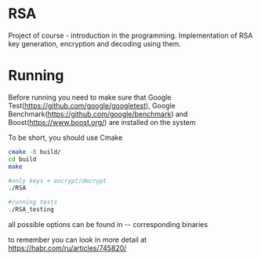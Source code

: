 # RSA
Project of course - introduction in the programming.
Implementation of RSA key generation, encryption and decoding using them.

# Running
Before running you need to make sure that Google Test(https://github.com/google/googletest), Google Benchmark(https://github.com/google/benchmark) and Boost(https://www.boost.org/) are installed on the system

To be short, you should use Cmake
```bash
cmake -B build/
cd build
make

#only keys + encrypt/decrypt
./RSA

#running tests
./RSA_testing
```
all possible options can be found in -- corresponding binaries

to remember you can look in more detail at https://habr.com/ru/articles/745820/
